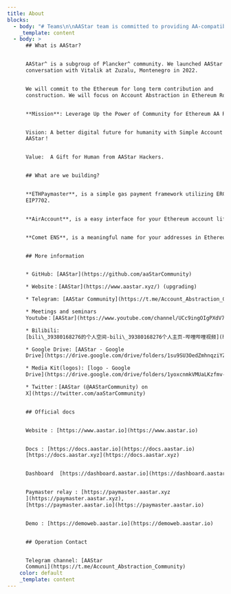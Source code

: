 ```yaml
---
title: About
blocks:
  - body: "# Teams\n\nAAStar team is committed to providing AA-compatible public goods components for Ethereum. \n\nWe are trying to answer this question: How can we improve Ethereum accounts to make mass adoption possible?\n\nNotion team profile: [https://www.notion.so/planckerdao/Team-Profile-2dc80086797a4ed9ab940e922b133720](https://www.notion.so/planckerdao/Team-Profile-2dc80086797a4ed9ab940e922b133720)\n\nGitHub teams: [https://github.com/orgs/AAStarCommunity/people](https://github.com/orgs/AAStarCommunity/people)\n\nSome research articles: \U0001F3E9[Research list](https://www.notion.so/planckerdao/Research-list-57cd0b8612ad42a3870f157017cfb15d \"Research\") \U0001F4DD[AAStar Working Docs ](https://www.notion.so/planckerdao/AAStar-Working-Docs-e8c9419d8b6b4e38a6022e52b8e1a9b4 \"AAStar Working Docs\")\n"
    _template: content
  - body: >
      ## What is AAStar?


      AAStar^ is a subgroup of Plancker^ community. We launched AAStar after a
      conversation with Vitalik at Zuzalu, Montenegro in 2022.


      We will commit to the Ethereum for long term contribution and
      construction. We will focus on Account Abstraction in Ethereum Roadmap.


      **Mission**: Leverage Up the Power of Community for Ethereum AA Roadmap.


      Vision: A better digital future for humanity with Simple Account by
      AAStar！


      Value:  A Gift for Human from AAStar Hackers.


      ## What are we building?


      **ETHPaymaster**, is a simple gas payment framework utilizing ERC4337 and
      EIP7702.


      **AirAccount**, is a easy interface for your Ethereum account life cycle.


      **Comet ENS**, is a meaningful name for your addresses in Ethereum.


      ## More information


      * GitHub: [AAStar](https://github.com/aaStarCommunity)

      * Website：[AAStar](https://www.aastar.xyz/) (upgrading)

      * Telegram: [AAStar Community](https://t.me/Account_Abstraction_Community)

      * Meetings and seminars
      Youtube：[AAStar](https://www.youtube.com/channel/UCc9ingOIgPXdV7UyCMEsoEg)

      * Bilibili:
      [bili\_39380168276的个人空间-bili\_39380168276个人主页-哔哩哔哩视频](https://space.bilibili.com/3546672630074343/)

      * Google Drive: [AAStar - Google
      Drive](https://drive.google.com/drive/folders/1su9SU3OedZmhnqziYZK8o7e_Cyr7MCBt?usp=sharing)

      * Media Kit(logos): [logo - Google
      Drive](https://drive.google.com/drive/folders/1yoxcnmkVMUaLKzfmv-YRv_QucEu7Dh9X?usp=sharing)

      * Twitter：[AAStar (@AAStarCommunity) on
      X](https://twitter.com/aaStarCommunity)


      ## Official docs


      Website : [https://www.aastar.io](https://www.aastar.io)


      Docs : [https://docs.aastar.io](https://docs.aastar.io)  
      [https://docs.aastar.xyz](https://docs.aastar.xyz)


      Dashboard  [https://dashboard.aastar.io](https://dashboard.aastar.io)


      Paymaster relay : [https://paymaster.aastar.xyz
      ](https://paymaster.aastar.xyz),
      [https://paymaster.aastar.io](https://paymaster.aastar.io)


      Demo : [https://demoweb.aastar.io](https://demoweb.aastar.io)


      ## Operation Contact


      Telegram channel: [AAStar
      Communi](https://t.me/Account_Abstraction_Community)
    color: default
    _template: content
---
```


